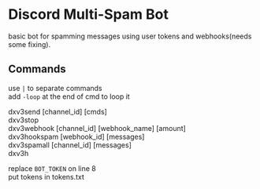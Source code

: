 # Discord Multi-Spam Bot

basic bot for spamming messages using user tokens and webhooks(needs some fixing). 

## Commands

use `|` to separate commands   
add `-loop` at the end of cmd to loop it   

dxv3send [channel_id] [cmds]  
dxv3stop   
dxv3webhook [channel_id] [webhook_name] [amount]  
dxv3hookspam [webhook_id] [messages]  
dxv3spamall [channel_id] [messages]  
dxv3h   

replace `BOT_TOKEN` on line 8    
put tokens in tokens.txt